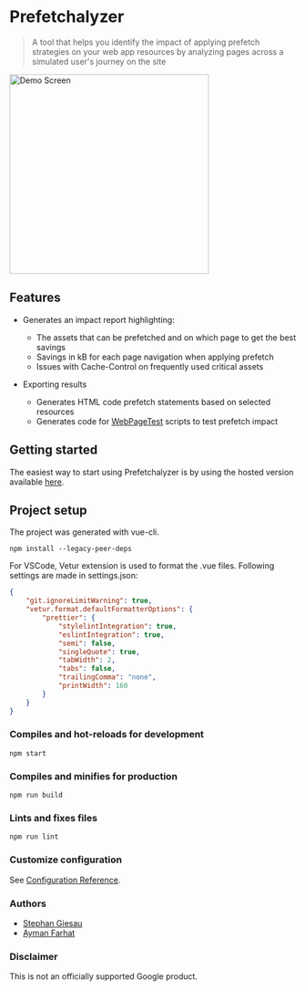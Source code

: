 # Prefetchalyzer
> A tool that helps you identify the impact of applying prefetch strategies on your web app resources by analyzing pages across a simulated user's journey on the site

<img src="https://github.com/google/prefetchalyzer/raw/main/public/img/screenshot.png" height="350px" alt="Demo Screen" />

## Features

- Generates an impact report highlighting:

  - The assets that can be prefetched and on which page to get the best savings
  - Savings in kB for each page navigation when applying prefetch
  - Issues with Cache-Control on frequently used critical assets

- Exporting results

  - Generates HTML code prefetch statements based on selected resources
  - Generates code for [WebPageTest](https://webpagetest.org/) scripts to test prefetch impact

## Getting started

The easiest way to start using Prefetchalyzer is by using the hosted version available [here](https://google.github.io/prefetchalyzer/).

## Project setup
The project was generated with vue-cli.

```
npm install --legacy-peer-deps
```
For VSCode, Vetur extension is used to format the .vue files.
Following settings are made in settings.json:
```json
{
    "git.ignoreLimitWarning": true,
    "vetur.format.defaultFormatterOptions": {
        "prettier": {
            "stylelintIntegration": true,
            "eslintIntegration": true,
            "semi": false,
            "singleQuote": true,
            "tabWidth": 2,
            "tabs": false,
            "trailingComma": "none",
            "printWidth": 160
        }
    }
}
```

### Compiles and hot-reloads for development
```
npm start
```

### Compiles and minifies for production
```
npm run build
```

### Lints and fixes files
```
npm run lint
```

### Customize configuration
See [Configuration Reference](https://cli.vuejs.org/config/).

### Authors
- [Stephan Giesau](https://github.com/pianomister/)
- [Ayman Farhat](https://github.com/aymanfarhat)

### Disclaimer

This is not an officially supported Google product.

